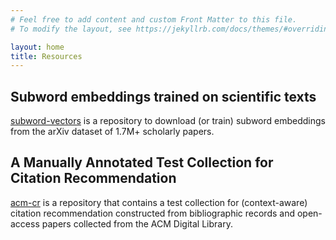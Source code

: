 ```yaml
---
# Feel free to add content and custom Front Matter to this file.
# To modify the layout, see https://jekyllrb.com/docs/themes/#overriding-theme-defaults

layout: home
title: Resources
---
```


## Subword embeddings trained on scientific texts

[subword-vectors](https://github.com/anr-delices/subword-vectors) is a repository to download (or train) subword embeddings from the arXiv dataset of 1.7M+ scholarly papers.

## A Manually Annotated Test Collection for Citation Recommendation

[acm-cr](https://github.com/boudinfl/acm-cr) is a repository that contains a test collection for (context-aware) citation recommendation constructed from bibliographic records and open-access papers collected from the ACM Digital Library.
